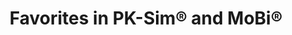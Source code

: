 ---
title:  "Favorites in PK-Sim® and MoBi®"
description: >
  Spending too much time trying to locate a specific parameter? Favorites is a powerful feature
  to help you be more efficient. This tutorial teaches you all you need to know about them.
full_url: "http://www.systems-biology.com/uploads/pics/Favorites.mp4"
icon: film
---